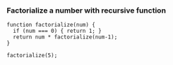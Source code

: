 ### Factorialize a number with recursive function

```
function factorialize(num) {
  if (num === 0) { return 1; }
  return num * factorialize(num-1);
}

factorialize(5);
```